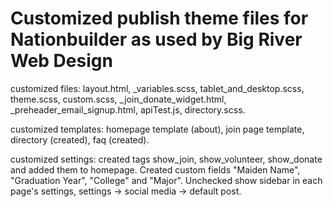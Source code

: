 # Customized publish theme files for Nationbuilder as used by Big River Web Design

customized files: layout.html, _variables.scss, tablet_and_desktop.scss, theme.scss, custom.scss, _join_donate_widget.html, _preheader_email_signup.html, apiTest.js, directory.scss.

customized templates: homepage template (about), join page template, directory (created), faq (created).

customized settings: created tags show_join, show_volunteer, show_donate and added them to homepage. Created custom fields "Maiden Name", "Graduation Year", "College" and "Major". Unchecked show sidebar in each page's settings, settings -> social media -> default post.
